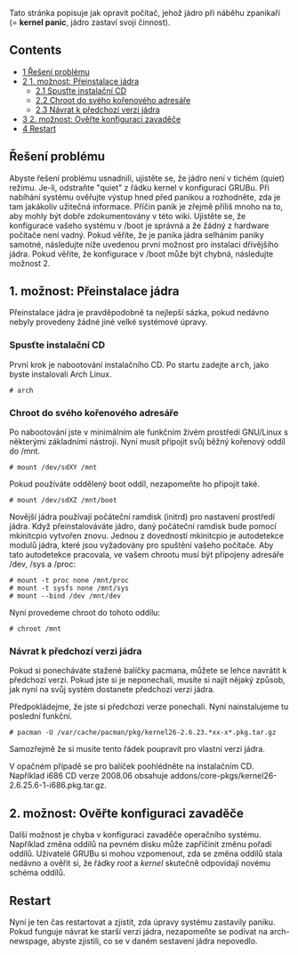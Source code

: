 Tato stránka popisuje jak opravit počítač, jehož jádro při náběhu zpanikaří (= **kernel panic**, jádro zastaví svoji činnost).

## Contents

*   [1 Řešení problému](#.C5.98e.C5.A1en.C3.AD_probl.C3.A9mu)
*   [2 1\. možnost: Přeinstalace jádra](#1._mo.C5.BEnost:_P.C5.99einstalace_j.C3.A1dra)
    *   [2.1 Spusťte instalační CD](#Spus.C5.A5te_instala.C4.8Dn.C3.AD_CD)
    *   [2.2 Chroot do svého kořenového adresáře](#Chroot_do_sv.C3.A9ho_ko.C5.99enov.C3.A9ho_adres.C3.A1.C5.99e)
    *   [2.3 Návrat k předchozí verzi jádra](#N.C3.A1vrat_k_p.C5.99edchoz.C3.AD_verzi_j.C3.A1dra)
*   [3 2\. možnost: Ověřte konfiguraci zavaděče](#2._mo.C5.BEnost:_Ov.C4.9B.C5.99te_konfiguraci_zavad.C4.9B.C4.8De)
*   [4 Restart](#Restart)

## Řešení problému

Abyste řešení problému usnadnili, ujistěte se, že jádro není v tichém (quiet) režimu. Je-li, odstraňte "quiet" z řádku kernel v konfiguraci GRUBu. Při nabíhání systému ověřujte výstup hned před panikou a rozhodněte, zda je tam jakákoliv užitečná informace. Příčin panik je zřejmě příliš mnoho na to, aby mohly být dobře zdokumentovány v této wiki. Ujistěte se, že konfigurace vašeho systému v /boot je správná a že žádný z hardware počítače není vadný. Pokud věříte, že je panika jádra selháním paniky samotné, následujte níže uvedenou první možnost pro instalaci dřívějšího jádra. Pokud věříte, že konfigurace v /boot může být chybná, následujte možnost 2.

## 1\. možnost: Přeinstalace jádra

Přeinstalace jádra je pravděpodobně ta nejlepší sázka, pokud nedávno nebyly provedeny žádné jiné velké systémové úpravy.

### Spusťte instalační CD

První krok je nabootování instalačního CD. Po startu zadejte <tt>arch</tt>, jako byste instalovali Arch Linux.

```
# arch

```

### Chroot do svého kořenového adresáře

Po nabootování jste v minimálním ale funkčním živém prostředí GNU/Linux s některými základními nástroji. Nyní musít připojit svůj běžný kořenový oddíl do /mnt.

```
# mount /dev/sdXY /mnt

```

Pokud používáte oddělený boot oddíl, nezapomeňte ho připojit také.

```
# mount /dev/sdXZ /mnt/boot

```

Novější jádra používají počáteční ramdisk (initrd) pro nastavení prostředí jádra. Když přeinstalováváte jádro, daný počáteční ramdisk bude pomocí mkinitcpio vytvořen znovu. Jednou z dovedností mkinitcpio je autodetekce modulů jádra, které jsou vyžadovány pro spuštění vašeho počítače. Aby tato autodetekce pracovala, ve vašem chrootu musí být připojeny adresáře /dev, /sys a /proc:

```
# mount -t proc none /mnt/proc
# mount -t sysfs none /mnt/sys
# mount --bind /dev /mnt/dev

```

Nyní provedeme chroot do tohoto oddílu:

```
# chroot /mnt

```

### Návrat k předchozí verzi jádra

Pokud si ponecháváte stažené balíčky pacmana, můžete se lehce navrátit k předchozí verzi. Pokud jste si je neponechali, musíte si najít nějaký způsob, jak nyní na svůj systém dostanete předchozí verzi jádra.

Předpokládejme, že jste si předchozí verze ponechali. Nyní nainstalujeme tu poslední funkční.

```
# pacman -U /var/cache/pacman/pkg/kernel26-2.6.23.*xx-x*.pkg.tar.gz

```

Samozřejmě že si musíte tento řádek poupravit pro vlastní verzi jádra.

V opačném případě se pro balíček poohlédněte na instalačním CD. Například i686 CD verze 2008.06 obsahuje addons/core-pkgs/kernel26-2.6.25.6-1-i686.pkg.tar.gz.

## 2\. možnost: Ověřte konfiguraci zavaděče

Další možnost je chyba v konfiguraci zavaděče operačního systému. Například změna oddílů na pevném disku může zapříčinit změnu pořadí oddílů. Uživatelé GRUBu si mohou vzpomenout, zda se změna oddílů stala nedávno a ověřit si, že řádky *root* a *kernel* skutečně odpovídají novému schéma oddílů.

## Restart

Nyní je ten čas restartovat a zjistit, zda úpravy systému zastavily paniku. Pokud funguje návrat ke starší verzi jádra, nezapomeňte se podívat na arch-newspage, abyste zjistili, co se v daném sestavení jádra nepovedlo.